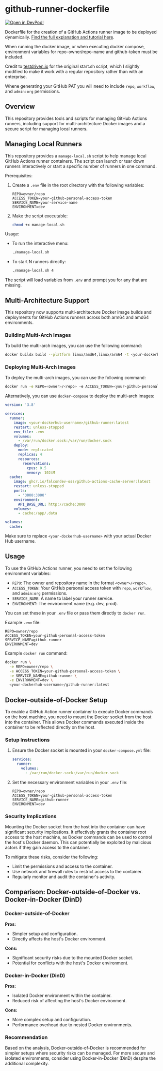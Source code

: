 # github-runner-dockerfile

[![Open in DevPod!](https://devpod.sh/assets/open-in-devpod.svg)](https://devpod.sh/open#https://github.com/joshyorko/github-runner-dockerfile)

Dockerfile for the creation of a GitHub Actions runner image to be deployed dynamically. [Find the full explanation and tutorial here](https://baccini-al.medium.com/creating-a-dockerfile-for-dynamically-creating-github-actions-self-hosted-runners-5994cc08b9fb).

When running the docker image, or when executing docker compose, environment variables for repo-owner/repo-name and github-token must be included. 

Credit to [testdriven.io](https://testdriven.io/blog/github-actions-docker/) for the original start.sh script, which I slightly modified to make it work with a regular repository rather than with an enterprise. 

Whene generating your GitHub PAT you will need to include `repo`, `workflow`, and `admin:org` permissions.

## Overview

This repository provides tools and scripts for managing GitHub Actions runners, including support for multi-architecture Docker images and a secure script for managing local runners.

## Managing Local Runners

This repository provides a `manage-local.sh` script to help manage local GitHub Actions runner containers. The script can launch or tear down runners interactively or start a specific number of runners in one command.

Prerequisites:

1. Create a `.env` file in the root directory with the following variables:
   ```env
   REPO=owner/repo
   ACCESS_TOKEN=your-github-personal-access-token
   SERVICE_NAME=your-service-name
   ENVIRONMENT=dev
   ```
2. Make the script executable:
   ```bash
   chmod +x manage-local.sh
   ```

Usage:

- To run the interactive menu:
  ```bash
  ./manage-local.sh
  ```
- To start N runners directly:
  ```bash
  ./manage-local.sh 4
  ```

The script will load variables from `.env` and prompt you for any that are missing.

## Multi-Architecture Support

This repository now supports multi-architecture Docker image builds and deployments for GitHub Actions runners across both arm64 and amd64 environments.

### Building Multi-Arch Images

To build the multi-arch images, you can use the following command:

```sh
docker buildx build --platform linux/amd64,linux/arm64 -t <your-dockerhub-username>/github-runner:latest --push .
```

### Deploying Multi-Arch Images

To deploy the multi-arch images, you can use the following command:

```sh
docker run -e REPO=<owner>/<repo> -e ACCESS_TOKEN=<your-github-personal-access-token> -e SERVICE_NAME=<your-service-name> -e ENVIRONMENT=<environment> <your-dockerhub-username>/github-runner:latest
```

Alternatively, you can use `docker-compose` to deploy the multi-arch images:

```yaml
version: '3.8'

services:
  runner:
    image: <your-dockerhub-username>/github-runner:latest
    restart: unless-stopped
    env_file: .env
    volumes:
      - /var/run/docker.sock:/var/run/docker.sock
    deploy:
      mode: replicated
      replicas: 4
      resources:
        reservations:
          cpus: 0.5
          memory: 1024M
  cache:
    image: ghcr.io/falcondev-oss/github-actions-cache-server:latest
    restart: unless-stopped
    ports:
      - '3000:3000'
    environment:
      API_BASE_URL: http://cache:3000
    volumes:
      - cache:/app/.data

volumes:
  cache:
```

Make sure to replace `<your-dockerhub-username>` with your actual Docker Hub username.

## Usage

To use the GitHub Actions runner, you need to set the following environment variables:

- `REPO`: The owner and repository name in the format `<owner>/<repo>`.
- `ACCESS_TOKEN`: Your GitHub personal access token with `repo`, `workflow`, and `admin:org` permissions.
- `SERVICE_NAME`: A name to label your runner service.
- `ENVIRONMENT`: The environment name (e.g. dev, prod).

You can set these in your `.env` file or pass them directly to `docker run`.

Example `.env` file:

```env
REPO=owner/repo
ACCESS_TOKEN=your-github-personal-access-token
SERVICE_NAME=github-runner
ENVIRONMENT=dev
```

Example `docker run` command:

```sh
docker run \
  -e REPO=owner/repo \
  -e ACCESS_TOKEN=your-github-personal-access-token \
  -e SERVICE_NAME=github-runner \
  -e ENVIRONMENT=dev \
  <your-dockerhub-username>/github-runner:latest
```

## Docker-outside-of-Docker Setup

To enable a GitHub Action runner container to execute Docker commands on the host machine, you need to mount the Docker socket from the host into the container. This allows Docker commands executed inside the container to be reflected directly on the host.

### Setup Instructions

1. Ensure the Docker socket is mounted in your `docker-compose.yml` file:
   ```yaml
   services:
     runner:
       volumes:
         - /var/run/docker.sock:/var/run/docker.sock
   ```

2. Set the necessary environment variables in your `.env` file:
   ```env
   REPO=owner/repo
   ACCESS_TOKEN=your-github-personal-access-token
   SERVICE_NAME=github-runner
   ENVIRONMENT=dev
   ```

### Security Implications

Mounting the Docker socket from the host into the container can have significant security implications. It effectively grants the container root access to the host machine, as Docker commands can be used to control the host's Docker daemon. This can potentially be exploited by malicious actors if they gain access to the container.

To mitigate these risks, consider the following:

- Limit the permissions and access to the container.
- Use network and firewall rules to restrict access to the container.
- Regularly monitor and audit the container's activity.

## Comparison: Docker-outside-of-Docker vs. Docker-in-Docker (DinD)

### Docker-outside-of-Docker

**Pros:**
- Simpler setup and configuration.
- Directly affects the host's Docker environment.

**Cons:**
- Significant security risks due to the mounted Docker socket.
- Potential for conflicts with the host's Docker environment.

### Docker-in-Docker (DinD)

**Pros:**
- Isolated Docker environment within the container.
- Reduced risk of affecting the host's Docker environment.

**Cons:**
- More complex setup and configuration.
- Performance overhead due to nested Docker environments.

### Recommendation

Based on the analysis, Docker-outside-of-Docker is recommended for simpler setups where security risks can be managed. For more secure and isolated environments, consider using Docker-in-Docker (DinD) despite the additional complexity.
